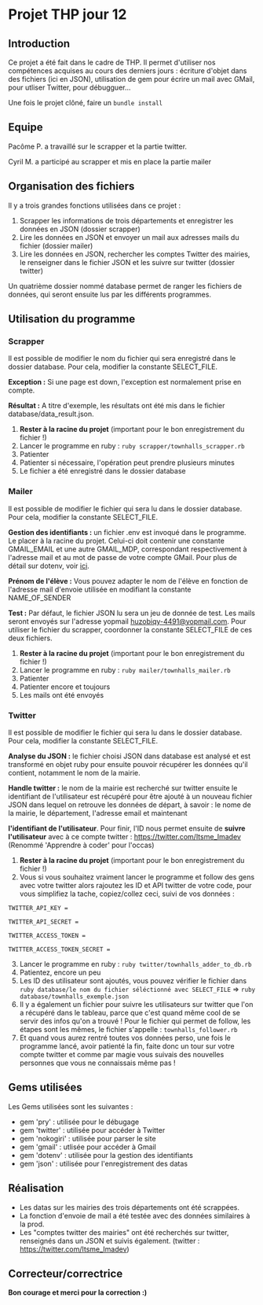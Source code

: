 # Projet THP jour 12

## Introduction
Ce projet a été fait dans le cadre de THP. Il permet d'utiliser nos compétences acquises au cours des derniers jours : écriture d'objet dans des fichiers (ici en JSON), utilisation de gem pour écrire un mail avec GMail, pour utliser Twitter, pour débugguer...

Une fois le projet clôné, faire un ```bundle install```

## Equipe
Pacôme P. a travaillé sur le scrapper et la partie twitter.

Cyril M. a participé au scrapper et mis en place la partie mailer

## Organisation des fichiers 
Il y a trois grandes fonctions utilisées dans ce projet : 
1. Scrapper les informations de trois départements et enregistrer les données en JSON (dossier scrapper)
2. Lire les données en JSON et envoyer un mail aux adresses mails du fichier (dossier mailer)
3. Lire les données en JSON, rechercher les comptes Twitter des mairies, le renseigner dans le fichier JSON et les suivre sur twitter (dossier twitter)

Un quatrième dossier nommé database permet de ranger les fichiers de données, qui seront ensuite lus par les différents programmes. 

## Utilisation du programme
### Scrapper
Il est possible de modifier le nom du fichier qui sera enregistré dans le dossier database. Pour cela, modifier la constante SELECT_FILE. 

**Exception :** Si une page est down, l'exception est normalement prise en compte. 

**Résultat :** A titre d'exemple, les résultats ont été mis dans le fichier database/data_result.json.

1. **Rester à la racine du projet** (important pour le bon enregistrement du fichier !)
2. Lancer le programme en ruby : ```ruby scrapper/townhalls_scrapper.rb```
3. Patienter
4. Patienter si nécessaire, l'opération peut prendre plusieurs minutes
5. Le fichier a été enregistré dans le dossier database 

### Mailer
Il est possible de modifier le fichier qui sera lu dans le dossier database. Pour cela, modifier la constante SELECT_FILE. 

**Gestion des identifiants :** un fichier .env est invoqué dans le programme. Le placer à la racine du projet. Celui-ci doit contenir une constante GMAIL_EMAIL et une autre GMAIL_MDP, correspondant respectivement à l'adresse mail et au mot de passe de votre compte GMail. Pour plus de détail sur dotenv, voir [ici](https://github.com/felhix/cheat_sheets/blob/master/Ruby/dotenv.md).

**Prénom de l'élève :** Vous pouvez adapter le nom de l'élève en fonction de l'adresse mail d'envoie utilisée en modifiant la constante NAME_OF_SENDER

**Test :** Par défaut, le fichier JSON lu sera un jeu de donnée de test. Les mails seront envoyés sur l'adresse yopmail huzobiqy-4491@yopmail.com. Pour utiliser le fichier du scrapper, coordonner la constante SELECT_FILE de ces deux fichiers.  

1. **Rester à la racine du projet** (important pour le bon enregistrement du fichier !)
2. Lancer le programme en ruby : ```ruby mailer/townhalls_mailer.rb```
3. Patienter
4. Patienter encore et toujours 
5. Les mails ont été envoyés

### Twitter
Il est possible de modifier le fichier qui sera lu dans le dossier database. Pour cela, modifier la constante SELECT_FILE.

**Analyse du JSON :** le fichier choisi JSON dans database est analysé et est transformé en objet ruby pour ensuite pouvoir récupérer les données qu'il contient, notamment le nom de la mairie. 

**Handle twitter :** le nom de la mairie est recherché sur twitter ensuite le identifiant de l'utilisateur est récupéré pour être ajouté à un nouveau fichier JSON dans lequel on retrouve les données de départ, à savoir : le nome de la mairie, le département, l'adresse email et maintenant 

**l'identifiant de l'utilisateur**. Pour finir, l'ID nous permet ensuite de **suivre l'utilisateur** avec à ce compte twitter : https://twitter.com/Itsme_Imadev (Renommé 'Apprendre à coder' pour l'occas)

1. **Rester à la racine du projet** (important pour le bon enregistrement du fichier !)
2. Vous si vous souhaitez vraiment lancer le programme et follow des gens avec votre twitter alors rajoutez les ID et API twitter de votre code, pour vous simplifiez la tache, copiez/collez ceci, suivi de vos données :

```TWITTER_API_KEY =```

```TWITTER_API_SECRET =```

```TWITTER_ACCESS_TOKEN =```

```TWITTER_ACCESS_TOKEN_SECRET =```

3. Lancer le programme en ruby : ```ruby twitter/townhalls_adder_to_db.rb```
4. Patientez, encore un peu
5. Les ID des utilisateur sont ajoutés, vous pouvez vérifier le fichier dans ```ruby database/le nom du fichier séléctionné avec SELECT_FILE``` => ```ruby database/townhalls_exemple.json```
6. Il y a également un fichier pour suivre les utilisateurs sur twitter que l'on a récupéré dans le tableau, parce que c'est quand même cool de se servir des infos qu'on a trouvé ! Pour le fichier qui permet de follow, les étapes sont les mêmes, le fichier s'appelle : ```townhalls_follower.rb```
7. Et quand vous aurez rentré toutes vos données perso, une fois le programme lancé, avoir patienté la fin, faite donc un tour sur votre compte twitter et comme par magie vous suivais des nouvelles personnes que vous ne connaissais même pas !

## Gems utilisées
Les Gems utilisées sont les suivantes  :
* gem 'pry' : utilisée pour le débugage 
* gem 'twitter' : utilisée pour accéder à Twitter
* gem 'nokogiri' : utilisée pour parser le site
* gem 'gmail' : utlisée pour accéder à Gmail
* gem 'dotenv' : utilisée pour la gestion des identifiants
* gem 'json' : utilisée pour l'enregistrement des datas


## Réalisation
- Les datas sur les mairies des trois départements ont été scrappées. 
- La fonction d'envoie de mail a été testée avec des données similaires à la prod.
- Les "comptes twitter des mairies" ont été recherchés sur twitter, renseignés dans un JSON et suivis également. (twitter : https://twitter.com/Itsme_Imadev)

## Correcteur/correctrice 

**Bon courage et merci pour la correction :)**
